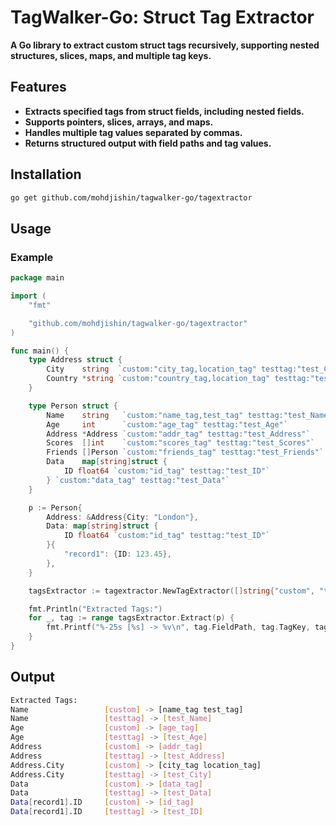 # **TagWalker-Go: Struct Tag Extractor**

**A Go library to extract custom struct tags recursively, supporting nested structures, slices, maps, and multiple tag keys.**

## **Features**

- **Extracts specified tags from struct fields, including nested fields.**
- **Supports pointers, slices, arrays, and maps.**
- **Handles multiple tag values separated by commas.**
- **Returns structured output with field paths and tag values.**

## **Installation**

```bash
go get github.com/mohdjishin/tagwalker-go/tagextractor
```


## **Usage**
### **Example**

```go
package main

import (
	"fmt"

	"github.com/mohdjishin/tagwalker-go/tagextractor"
)

func main() {
	type Address struct {
		City    string  `custom:"city_tag,location_tag" testtag:"test_City"`
		Country *string `custom:"country_tag,location_tag" testtag:"test_Country"`
	}

	type Person struct {
		Name    string   `custom:"name_tag,test_tag" testtag:"test_Name"`
		Age     int      `custom:"age_tag" testtag:"test_Age"`
		Address *Address `custom:"addr_tag" testtag:"test_Address"`
		Scores  []int    `custom:"scores_tag" testtag:"test_Scores"`
		Friends []Person `custom:"friends_tag" testtag:"test_Friends"`
		Data    map[string]struct {
			ID float64 `custom:"id_tag" testtag:"test_ID"`
		} `custom:"data_tag" testtag:"test_Data"`
	}

	p := Person{
		Address: &Address{City: "London"},
		Data: map[string]struct {
			ID float64 `custom:"id_tag" testtag:"test_ID"`
		}{
			"record1": {ID: 123.45},
		},
	}

	tagsExtractor := tagextractor.NewTagExtractor([]string{"custom", "testtag"})

	fmt.Println("Extracted Tags:")
	for _, tag := range tagsExtractor.Extract(p) {
		fmt.Printf("%-25s [%s] -> %v\n", tag.FieldPath, tag.TagKey, tag.TagValue)
	}
}
```


## **Output**

```bash
Extracted Tags:
Name                 [custom] -> [name_tag test_tag]
Name                 [testtag] -> [test_Name]
Age                  [custom] -> [age_tag]
Age                  [testtag] -> [test_Age]
Address              [custom] -> [addr_tag]
Address              [testtag] -> [test_Address]
Address.City         [custom] -> [city_tag location_tag]
Address.City         [testtag] -> [test_City]
Data                 [custom] -> [data_tag]
Data                 [testtag] -> [test_Data]
Data[record1].ID     [custom] -> [id_tag]
Data[record1].ID     [testtag] -> [test_ID]
```